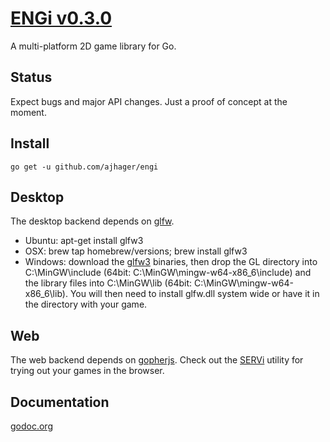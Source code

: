 # [ENGi v0.3.0](http://ajhager.com/engi)

A multi-platform 2D game library for Go.

## Status

Expect bugs and major API changes. Just a proof of concept at the moment.

## Install

`go get -u github.com/ajhager/engi`

## Desktop

The desktop backend depends on [glfw](http://github.com/go-gl/glfw).
* Ubuntu: apt-get install glfw3
* OSX: brew tap homebrew/versions; brew install glfw3
* Windows: download the [glfw3](http://www.glfw.org/docs/latest/) binaries, then drop the GL directory into C:\MinGW\include (64bit: C:\MinGW\mingw-w64-x86_6\include) and the library files into C:\MinGW\lib (64bit: C:\MinGW\mingw-w64-x86_6\lib). You will then need to install glfw.dll system wide or have it in the directory with your game.

## Web

The web backend depends on [gopherjs](http://github.com/neelance/gopherjs). Check out the [SERVi](http://github.com/ajhager/engi/srvi) utility for trying out your games in the browser.

## Documentation

[godoc.org](http://godoc.org/github.com/ajhager/engi)
